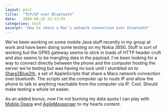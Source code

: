 ```yaml
---
layout: post
title:  "TCP/IP over Bluetooth"
date:   2004-09-25 22:13:59
categories: tech
excerpt: "How to share a Mac's network connection over bluetooth"
---
```

We've been working on some mobile Java stuff recently in my group at work and have been doing some testing on my Nokia 3650. Stuff is sort of working but the GPRS gateway seems to stick in loads of HTTP header cruft and also seems to be mangling data in the payload. I've been looking for a way to connect directly between the phone and the computer hosting the server we're testing but was having no luck until I stumbled on to <a href="http://3650anda12inch.blogspot.com/">Share2Blue2th</a>, a set of AppleScripts that share a Macs network connection over bluetooth. The scripts set the computer up to route IP and allow the phone to talk to anything reachable from the computer via IP. Cool. Should make testing a whole lot easier.

As an added bonus, now I'm not burning my data quota I can play with <a href="http://www.opera.com/products/smartphone/">Mobile Opera</a> and <a href="http://www.agilemobile.com/agile_messenger.html">AgileMessenger</a> to my hearts content.

